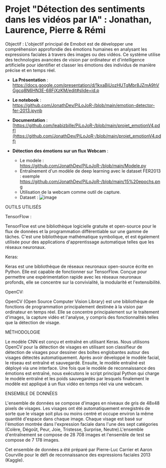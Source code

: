 # Projet "Détection des sentiments dans les vidéos par IA" :  Jonathan, Laurence, Pierre & Rémi

Objectif :  L'objectif principal de Emobot est de développer une compréhension approfondie des émotions humaines en analysant les expressions faciales à travers des images ou des vidéos. Ce système utilise des technologies avancées de vision par ordinateur et d'intelligence artificielle pour identifier et classer les émotions des individus de manière précise et en temps réel.

* **La Présentation** : https://docs.google.com/presentation/d/1kxaBjUozHUTgMbr8JZmA9hVGgcq8N6HN3E-68FjXzKM/edit#slide=id.p
* **Le notebook** : https://github.com/JonathDev/PiLoJoR-/blob/main/emotion-detector-fer-2013.ipynb
* **Documentation** : [https://github.com/leabizbille/PiLoJoR-/blob/main/projet_emotionV4.pdf](https://github.com/JonathDev/PiLoJoR-/blob/main/projet_emotionV4.pdf)

* **Détection des émotions sur un flux Webcam** :
    *  Le modele : https://github.com/JonathDev/PiLoJoR-/blob/main/Modele.py
    *  Entraînement d'un modèle de deep learning avec le dataset FER2013 : exemple https://github.com/JonathDev/PiLoJoR-/blob/main/15%20epochs.png
    *  Utilisation de la webcam comme outil de capture.
    *  Dataset :
      ![image](https://github.com/JonathDev/PiLoJoR-/assets/83597256/d0d133e6-fe4d-4bf5-9d33-60e66bcc75ef)

OUTILS UTILISÉS

TensorFlow :

TensorFlow est une bibliothèque logicielle gratuite et open-source pour le flux de données et la programmation différentiable sur une gamme de tâches. C'est une bibliothèque mathématique symbolique, et est également utilisée pour des applications d'apprentissage automatique telles que les réseaux neuronaux. 

Keras:

Keras est une bibliothèque de réseaux neuronaux open-source écrite en Python. Elle est capable de fonctionner sur TensorFlow. Conçue pour permettre une expérimentation rapide avec les réseaux neuronaux profonds, elle se concentre sur la convivialité, la modularité et l'extensibilité. 

OpenCV:

OpenCV (Open Source Computer Vision Library) est une bibliothèque de fonctions de programmation principalement destinée à la vision par ordinateur en temps réel. Elle se concentre principalement sur le traitement d'images, la capture vidéo et l'analyse, y compris des fonctionnalités telles que la détection de visage. 

MÉTHODOLOGIE

Le modèle CNN est conçu et entraîné en utilisant Keras. Nous utilisons OpenCV pour la détection de visages en utilisant son classifieur de détection de visages pour dessiner des boîtes englobantes autour des visages détectés automatiquement. Après avoir développé le modèle facial, le réseau est entraîné et sauvegardé. Ensuite, le modèle entraîné est déployé via une interface. Une fois que le modèle de reconnaissance des émotions est entraîné, nous exécutons le script principal Python qui charge le modèle entraîné et les poids sauvegardés par lesquels finalement le modèle est appliqué à un flux vidéo en temps réel via une webcam.

ENSEMBLE DE DONNÉES

L'ensemble de données se compose d'images en niveaux de gris de 48x48 pixels de visages. Les visages ont été automatiquement enregistrés de sorte que le visage soit plus ou moins centré et occupe environ la même quantité d'espace dans chaque image. Chaque visage est basé sur l'émotion montrée dans l'expression faciale dans l'une des sept catégories (Colère, Dégoût, Peur, Joie, Tristesse, Surprise, Neutre).L'ensemble d'entraînement se compose de 28 708 images et l'ensemble de test se compose de 7 178 images.

Cet ensemble de données a été préparé par Pierre-Luc Carrier et Aaron Courville pour le défi de reconnaissance des expressions faciales 2013 (Kaggle).
